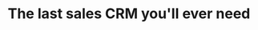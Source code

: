---
title: "The last sales CRM you'll ever need"
description: Track and optimize your sales team in real time.
type: bannerless

_enabled_editors:
  - visual
  - content
  - source
---